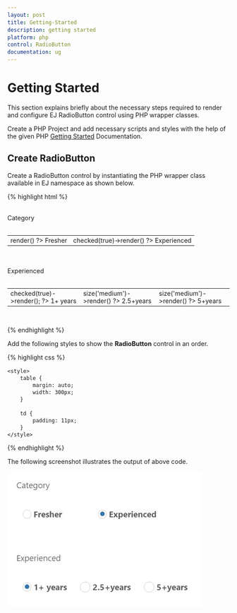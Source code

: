 ```yaml
---
layout: post
title: Getting-Started
description: getting started
platform: php
control: RadioButton
documentation: ug
---
```


# Getting Started

This section explains briefly about the necessary steps required to render and configure EJ RadioButton control using PHP wrapper classes.

Create a PHP Project and add necessary scripts and styles with the help of the given PHP [Getting Started](https://help.syncfusion.com/php/getting-started) Documentation.


## Create RadioButton

Create a RadioButton control by instantiating the PHP wrapper class available in EJ namespace as shown below.

{% highlight html %}
    <div class='frame'>
            <div class='radioalign'>
                <br />
                Category
              <br />
                <br />
                <table>
                    <tr>
                        <td class='chkrad'>
                            <?php
                            $radio=new EJ\RadioButton('Radio1');
                            echo  $radio->render()
                            ?>
                            <label for='Radio1' class='clslab'>Fresher</label>
                        </td>
                        <td class='chkrad' colspan='2'>
                            <?php
                            $radio=new EJ\RadioButton('Radio3');
                            echo $radio->checked(true)->render()
                            ?>
                            <label for='Radio3' class='clslab'>Experienced</label>
                        </td>
                    </tr>
                </table>
                <br />
                <br />
                Experienced
              <br />
                <br />
                <table>
                    <tr>
                        <td class='chkrad'>
                            <?php
                            $radio=new EJ\RadioButton('Radio2');
                            echo  $radio->checked(true)->render();
                            ?>
                            <label for='Radio2' class='clslab'>1+ years</label>
                        </td>
                        <td class='chkrad'>
                            <?php
                            $radio=new EJ\RadioButton('Radio4');
                            echo   $radio->size('medium')->render()
                            ?>
                            <label for='Radio4' class='clslab'>2.5+years</label>
                        </td>
                        <td class='chkrad'>
                            <?php
                            $radio=new EJ\RadioButton('Radio5');
                            echo $radio->size('medium')->render()
                            ?>
                            <label for='Radio5' class='clslab'>5+years</label>
                        </td>
                    </tr>
                </table>
                <br />
            </div>

{% endhighlight %}

Add the following styles to show the **RadioButton** control in an order.

{% highlight css %}

    <style>
        table {
            margin: auto;
            width: 300px;
        }

        td {
            padding: 11px;
        }
    </style>

{% endhighlight %}

The following screenshot illustrates the output of above code.

![](Getting-Started_images/Getting-Started_img1.JPG) 